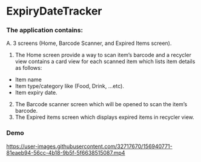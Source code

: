 # ExpiryDateTracker

### The application contains:
A. 3 screens (Home, Barcode Scanner, and Expired Items screen).
  1) The Home screen provide a way to scan item’s barcode and a recycler view contains a card view
  for each scanned item which lists item details as follows:
  - Item name
  - Item type/category like (Food, Drink, ...etc).
  - Item expiry date.
  2) The Barcode scanner screen which will be opened to scan the item’s barcode.
  3) The Expired items screen which displays expired items in recycler view.

### Demo


https://user-images.githubusercontent.com/32717670/156940771-81eaeb94-56cc-4b18-9b5f-5f6638515087.mp4


